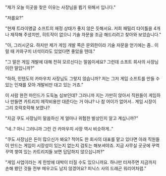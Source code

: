 "제가 오늘 이곳을 찾은 이유는 사장님을 뵙기 위해서 입니다."

"저를요?"

"현재 트라이앵글 소프트의 재정 상태가 좋지 않은 듯해서요. 저희 패밀리 타이틀을 4개나 제작해 주셨지만, 히트작이 없으니 기술 자문을 조금 해드리려고 찾아와 보았습니다."

"아, 그러시군요. 하지만 제가 게임 개발 쪽은 문외한이라 기술 자문을 얻기에는 좀.. 이럴 때 카와구치 녀석이라도 있었다면 좋았을 텐데."

"그 말은 게임 개발에 대해 전혀 모르신다는 말씀이세요? 그런데 소프트 회사의 사장님이란 말입니까?"

"하하, 민텐도의 카마우치 사장님도 그렇지 않습니까? 저는 그저 게임 소프트를 만들 수 있는 인재를 모아 개발비만 대고 있는 거죠."

이 사람 완전 마인드가 도둑놈 심보인데? 그러니까 지는 가만히 앉아서 직원들이 게임하나 만들면 카트리지 제작비용만 대준다는 거 아냐? 나 참 어이가 없어서.. 게임 시장이 그리 호락호락해 보였나?

"지금 쿠도 사장님이 말씀하신 게 얼마나 위험한 발상인지 알고 계십니까?"

"네..? 아니 그러니까 그런 건 카마우치 사장 역시 비슷하게.."

"쿠도 사장님은 돈이 많으신가 봐요? 적어도 한 회사의 대표를 맡고 있다면 아래 직원들이 만드는 게임이 시장성이 있는지 없는지 검토는 해보셔야죠. 지금 사무실 곳곳에 꾸역 꾸역 쌓여 있는 카트리지들 보면 답답하지 않으십니까?"

"게임 사업이라는 게 한방에 대박이 터질 수도 있으니까요. 하나만 터져주면 지금까지 손해 봤던 것들 전부 메우고도 남지 않겠어요? 피닉스 사의 드래곤 워리어처럼."